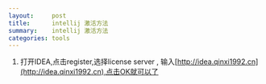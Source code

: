 ```yaml
---
layout:     post
title:      intellij 激活方法
summary:    intellij 激活方法
categories: tools
---
```


1. 打开IDEA,点击register,选择license server , 输入[http://idea.qinxi1992.cn](http://idea.qinxi1992.cn),点击OK就可以了
